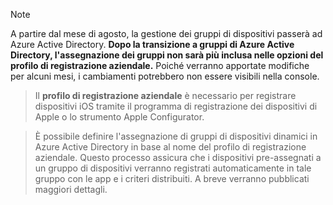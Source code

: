 > [!NOTE]
> A partire dal mese di agosto, la gestione dei gruppi di dispositivi passerà ad Azure Active Directory. **Dopo la transizione a gruppi di Azure Active Directory, l'assegnazione dei gruppi non sarà più inclusa nelle opzioni del profilo di registrazione aziendale.** Poiché verranno apportate modifiche per alcuni mesi, i cambiamenti potrebbero non essere visibili nella console.

> Il **profilo di registrazione aziendale** è necessario per registrare dispositivi iOS tramite il programma di registrazione dei dispositivi di Apple o lo strumento Apple Configurator.

>È possibile definire l'assegnazione di gruppi di dispositivi dinamici in Azure Active Directory in base al nome del profilo di registrazione aziendale. Questo processo assicura che i dispositivi pre-assegnati a un gruppo di dispositivi verranno registrati automaticamente in tale gruppo con le app e i criteri distribuiti. A breve verranno pubblicati maggiori dettagli.


<!--HONumber=Jun16_HO2-->


